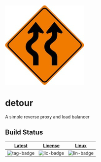 ![](detour.jpg)

# detour

A simple reverse proxy and load balancer

## Build Status

| [Latest][tag-link] | [License][lic-link] | [Linux][lin-link] |
| :----------------: | :-----------------: | :---------------: |
| ![tag-badge]       | ![lic-badge]        | ![lin-badge]      |

[lic-badge]: https://img.shields.io/github/license/shanebarnes/detour.svg "License"
[lic-link]: https://github.com/shanebarnes/detour/blob/master/LICENSE "License"
[lin-badge]: https://travis-ci.org/shanebarnes/detour.svg?branch=master "Travis build status"
[lin-link]:  https://travis-ci.org/shanebarnes/detour "Travis build status"
[tag-badge]: https://img.shields.io/github/tag/shanebarnes/detour.svg "Latest"
[tag-link]: https://github.com/shanebarnes/detour/releases "Latest"
